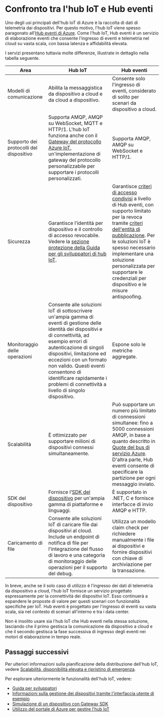 <properties
 pageTitle="Confrontare Azure Hub IoT e gli Hub di eventi di Azure | Microsoft Azure"
 description="Un confronto tra i servizi Azure IoT Hub e gli Hub di eventi di Azure evidenzia delle differenze funzionali e dei casi di utilizzo."
 services="iot-hub"
 documentationCenter=""
 authors="fsautomata"
 manager="timlt"
 editor=""/>

<tags
 ms.service="iot-hub"
 ms.devlang="na"
 ms.topic="article"
 ms.tgt_pltfrm="na"
 ms.workload="na"
 ms.date="06/06/2016"
 ms.author="elioda"/>

# Confronto tra l'hub IoT e Hub eventi

Uno degli usi principali dell'hub IoT di Azure è la raccolta di dati di telemetria dai dispositivi. Per questo motivo, l'hub IoT viene spesso paragonato all'[Hub eventi di Azure][]. Come l'hub IoT, Hub eventi è un servizio di elaborazione eventi che consente l'ingresso di eventi e telemetria nel cloud su vasta scala, con bassa latenza e affidabilità elevata.

I servizi presentano tuttavia molte differenze, illustrate in dettaglio nella tabella seguente.

| Area | Hub IoT | Hub eventi |
| ---- | ------- | ---------- |
| Modelli di comunicazione | Abilita la messaggistica da dispositivo a cloud e da cloud a dispositivo. | Consente solo l'ingresso di eventi, considerato di solito per scenari da dispositivo a cloud. |
| Supporto dei protocolli del dispositivo | Supporta AMQP, AMQP su WebSocket, MQTT e HTTP/1. L'hub IoT funziona anche con il [Gateway del protocollo Azure IoT][lnk-azure-protocol-gateway], un'implementazione di gateway del protocollo personalizzabile per supportare i protocolli personalizzati. | Supporta AMQP, AMQP su WebSocket e HTTP/1. |
| Sicurezza | Garantisce l’identità per dispositivo e il controllo di accesso revocabile. Vedere la [sezione protezione della Guida per gli sviluppatori di hub IoT]. | Garantisce [criteri di accesso condivisi][Event Hub - security] a livello di Hub eventi, con supporto limitato per la revoca tramite [criteri dell'entità di pubblicazione][Event Hub publisher policies]. Per le soluzioni IoT è spesso necessario implementare una soluzione personalizzata per supportare le credenziali per dispositivo e le misure antispoofing. |
| Monitoraggio delle operazioni | Consente alle soluzioni IoT di sottoscrivere un'ampia gamma di eventi di gestione delle identità dei dispositivi e di connettività, ad esempio errori di autenticazione di singoli dispositivi, limitazione ed eccezioni con un formato non valido. Questi eventi consentono di identificare rapidamente i problemi di connettività a livello di singolo dispositivo. | Espone solo le metriche aggregate. |
| Scalabilità | È ottimizzato per supportare milioni di dispositivi connessi simultaneamente. | Può supportare un numero più limitato di connessioni simultanee: fino a 5000 connessioni AMQP, in base a quanto descritto in [Quote del bus di servizio Azure][]. D'altra parte, Hub eventi consente di specificare la partizione per ogni messaggio inviato. |
| SDK del dispositivo | Fornisce l’[SDK del dispositivo][Azure IoT Hub SDKs] per un'ampia gamma di piattaforme e linguaggi. | È supportato in .NET, C e fornisce interfacce di invio AMQP e HTTP. |
| Caricamento di file | Consente alle soluzioni IoT di caricare file dai dispositivi al cloud. Include un endpoint di notifica di file per l'integrazione del flusso di lavoro e una categoria di monitoraggio delle operazioni per il supporto del debug. | Utilizza un modello claim check per richiedere manualmente i file ai dispositivi e fornire dispositivi con chiave di archiviazione per la transazione. |

In breve, anche se il solo caso di utilizzo è l'ingresso dei dati di telemetria da dispositivo a cloud, l'hub IoT fornisce un servizio progettato espressamente per la connettività dei dispositivi IoT. Esso continuerà a espandere le proposte di valore per questi scenari con funzionalità specifiche per IoT. Hub eventi è progettato per l'ingresso di eventi su vasta scala, sia nel contesto di scenari all'interno e tra i data center.

Non è insolito usare sia l'hub IoT che Hub eventi nella stessa soluzione, lasciando che il primo gestisca la comunicazione da dispositivo a cloud e che il secondo gestisca la fase successiva di ingresso degli eventi nei motori di elaborazione in tempo reale.

## Passaggi successivi

Per ulteriori informazioni sulla pianificazione della distribuzione dell'hub IoT, vedere [Scalabilità, disponibilità elevata e ripristino di emergenza][lnk-scaling].

Per esplorare ulteriormente le funzionalità dell'hub IoT, vedere:

- [Guida per sviluppatori][lnk-devguide]
- [Informazioni sulla gestione dei dispositivi tramite l'interfaccia utente di esempio][lnk-dmui]
- [Simulazione di un dispositivo con Gateway SDK][lnk-gateway]
- [Utilizzo del portale di Azure per gestire l'hub IoT][lnk-portal]

[Hub eventi di Azure]: ../event-hubs/event-hubs-what-is-event-hubs.md
[sezione protezione della Guida per gli sviluppatori di hub IoT]: iot-hub-devguide.md#security
[Event Hub - security]: ../event-hubs/event-hubs-authentication-and-security-model-overview.md
[Event Hub publisher policies]: ../event-hubs/event-hubs-overview.md#common-publisher-tasks
[Quote del bus di servizio Azure]: ../service-bus/service-bus-quotas.md
[Azure IoT Hub SDKs]: https://github.com/Azure/azure-iot-sdks/blob/master/readme.md
[lnk-azure-protocol-gateway]: iot-hub-protocol-gateway.md

[lnk-scaling]: iot-hub-scaling.md
[lnk-devguide]: iot-hub-devguide.md
[lnk-dmui]: iot-hub-device-management-ui-sample.md
[lnk-gateway]: iot-hub-linux-gateway-sdk-simulated-device.md
[lnk-portal]: iot-hub-manage-through-portal.md

<!---HONumber=AcomDC_0713_2016-->